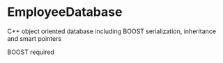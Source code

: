 # EmployeeDatabase
C++ object oriented database including BOOST serialization, inheritance and smart pointers

BOOST required
